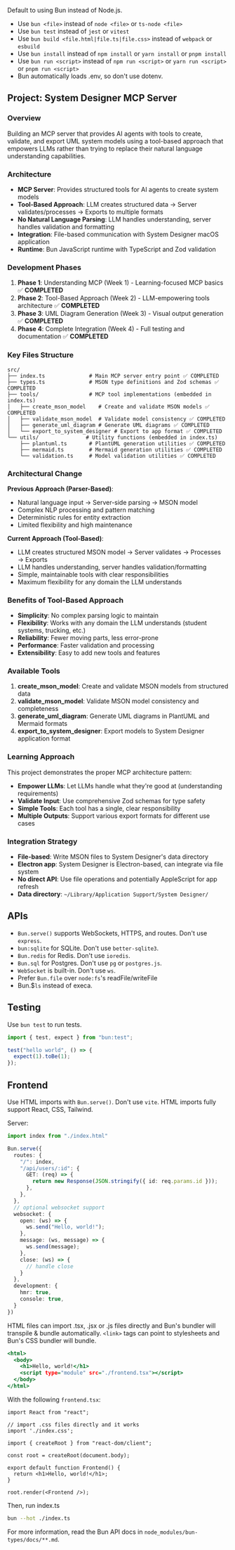 
Default to using Bun instead of Node.js.

- Use `bun <file>` instead of `node <file>` or `ts-node <file>`
- Use `bun test` instead of `jest` or `vitest`
- Use `bun build <file.html|file.ts|file.css>` instead of `webpack` or `esbuild`
- Use `bun install` instead of `npm install` or `yarn install` or `pnpm install`
- Use `bun run <script>` instead of `npm run <script>` or `yarn run <script>` or `pnpm run <script>`
- Bun automatically loads .env, so don't use dotenv.

## Project: System Designer MCP Server

### Overview
Building an MCP server that provides AI agents with tools to create, validate, and export UML system models using a tool-based approach that empowers LLMs rather than trying to replace their natural language understanding capabilities.

### Architecture
- **MCP Server**: Provides structured tools for AI agents to create system models
- **Tool-Based Approach**: LLM creates structured data → Server validates/processes → Exports to multiple formats
- **No Natural Language Parsing**: LLM handles understanding, server handles validation and formatting
- **Integration**: File-based communication with System Designer macOS application
- **Runtime**: Bun JavaScript runtime with TypeScript and Zod validation

### Development Phases
1. **Phase 1**: Understanding MCP (Week 1) - Learning-focused MCP basics ✅ **COMPLETED**
2. **Phase 2**: Tool-Based Approach (Week 2) - LLM-empowering tools architecture ✅ **COMPLETED**
3. **Phase 3**: UML Diagram Generation (Week 3) - Visual output generation ✅ **COMPLETED**
4. **Phase 4**: Complete Integration (Week 4) - Full testing and documentation ✅ **COMPLETED**

### Key Files Structure
```
src/
├── index.ts              # Main MCP server entry point ✅ COMPLETED
├── types.ts              # MSON type definitions and Zod schemas ✅ COMPLETED
├── tools/                # MCP tool implementations (embedded in index.ts)
│   ├── create_mson_model    # Create and validate MSON models ✅ COMPLETED
│   ├── validate_mson_model  # Validate model consistency ✅ COMPLETED
│   ├── generate_uml_diagram # Generate UML diagrams ✅ COMPLETED
│   └── export_to_system_designer # Export to app format ✅ COMPLETED
└── utils/               # Utility functions (embedded in index.ts)
    ├── plantuml.ts       # PlantUML generation utilities ✅ COMPLETED
    ├── mermaid.ts        # Mermaid generation utilities ✅ COMPLETED
    └── validation.ts     # Model validation utilities ✅ COMPLETED
```

### Architectural Change
**Previous Approach (Parser-Based)**:
- Natural language input → Server-side parsing → MSON model
- Complex NLP processing and pattern matching
- Deterministic rules for entity extraction
- Limited flexibility and high maintenance

**Current Approach (Tool-Based)**:
- LLM creates structured MSON model → Server validates → Processes → Exports
- LLM handles understanding, server handles validation/formatting
- Simple, maintainable tools with clear responsibilities
- Maximum flexibility for any domain the LLM understands

### Benefits of Tool-Based Approach
- **Simplicity**: No complex parsing logic to maintain
- **Flexibility**: Works with any domain the LLM understands (student systems, trucking, etc.)
- **Reliability**: Fewer moving parts, less error-prone
- **Performance**: Faster validation and processing
- **Extensibility**: Easy to add new tools and features

### Available Tools
1. **create_mson_model**: Create and validate MSON models from structured data
2. **validate_mson_model**: Validate MSON model consistency and completeness
3. **generate_uml_diagram**: Generate UML diagrams in PlantUML and Mermaid formats
4. **export_to_system_designer**: Export models to System Designer application format

### Learning Approach
This project demonstrates the proper MCP architecture pattern:
- **Empower LLMs**: Let LLMs handle what they're good at (understanding requirements)
- **Validate Input**: Use comprehensive Zod schemas for type safety
- **Simple Tools**: Each tool has a single, clear responsibility
- **Multiple Outputs**: Support various export formats for different use cases

### Integration Strategy
- **File-based**: Write MSON files to System Designer's data directory
- **Electron app**: System Designer is Electron-based, can integrate via file system
- **No direct API**: Use file operations and potentially AppleScript for app refresh
- **Data directory**: `~/Library/Application Support/System Designer/`

## APIs

- `Bun.serve()` supports WebSockets, HTTPS, and routes. Don't use `express`.
- `bun:sqlite` for SQLite. Don't use `better-sqlite3`.
- `Bun.redis` for Redis. Don't use `ioredis`.
- `Bun.sql` for Postgres. Don't use `pg` or `postgres.js`.
- `WebSocket` is built-in. Don't use `ws`.
- Prefer `Bun.file` over `node:fs`'s readFile/writeFile
- Bun.$`ls` instead of execa.

## Testing

Use `bun test` to run tests.

```ts#index.test.ts
import { test, expect } from "bun:test";

test("hello world", () => {
  expect(1).toBe(1);
});
```

## Frontend

Use HTML imports with `Bun.serve()`. Don't use `vite`. HTML imports fully support React, CSS, Tailwind.

Server:

```ts#index.ts
import index from "./index.html"

Bun.serve({
  routes: {
    "/": index,
    "/api/users/:id": {
      GET: (req) => {
        return new Response(JSON.stringify({ id: req.params.id }));
      },
    },
  },
  // optional websocket support
  websocket: {
    open: (ws) => {
      ws.send("Hello, world!");
    },
    message: (ws, message) => {
      ws.send(message);
    },
    close: (ws) => {
      // handle close
    }
  },
  development: {
    hmr: true,
    console: true,
  }
})
```

HTML files can import .tsx, .jsx or .js files directly and Bun's bundler will transpile & bundle automatically. `<link>` tags can point to stylesheets and Bun's CSS bundler will bundle.

```html#index.html
<html>
  <body>
    <h1>Hello, world!</h1>
    <script type="module" src="./frontend.tsx"></script>
  </body>
</html>
```

With the following `frontend.tsx`:

```tsx#frontend.tsx
import React from "react";

// import .css files directly and it works
import './index.css';

import { createRoot } from "react-dom/client";

const root = createRoot(document.body);

export default function Frontend() {
  return <h1>Hello, world!</h1>;
}

root.render(<Frontend />);
```

Then, run index.ts

```sh
bun --hot ./index.ts
```

For more information, read the Bun API docs in `node_modules/bun-types/docs/**.md`.
